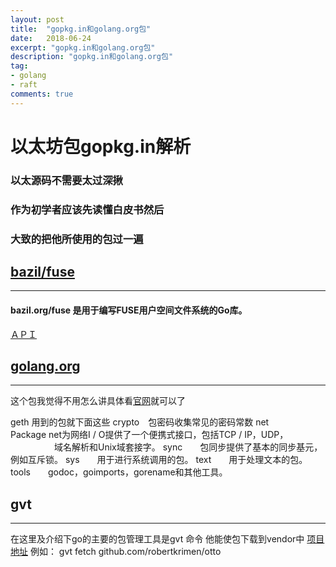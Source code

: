 ```yaml
---
layout: post
title:  "gopkg.in和golang.org包"
date:   2018-06-24
excerpt: "gopkg.in和golang.org包"
description: "gopkg.in和golang.org包"
tag:
- golang
- raft
comments: true
---
```


# 以太坊包gopkg.in解析


### 以太源码不需要太过深揪
### 作为初学者应该先读懂白皮书然后
### 大致的把他所使用的包过一遍



## [bazil/fuse](https://github.com/bazil/fuse)
---

#### bazil.org/fuse 是用于编写FUSE用户空间文件系统的Go库。

[ＡＰＩ](https://godoc.org/bazil.org/fuse) 





## [golang.org]( https://golang.org/pkg/)
 ---
这个包我觉得不用怎么讲具体看[官网]( https://golang.org/pkg/)就可以了

geth 用到的包就下面这些
crypto　包密码收集常见的密码常数
net　　　Package net为网络I / O提供了一个便携式接口，包括TCP / IP，UDP，
　　　　　域名解析和Unix域套接字。	
sync　　包同步提供了基本的同步基元，例如互斥锁。
sys　　用于进行系统调用的包。
text　　用于处理文本的包。
tools　　godoc，goimports，gorename和其他工具。
## gvt
---
在这里及介绍下go的主要的包管理工具是gvt 命令 他能使包下载到vendor中
[项目地址](https://github.com/FiloSottile/gvt)
例如：
gvt fetch github.com/robertkrimen/otto 
